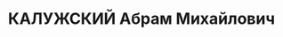 ---
title: КАЛУЖСКИЙ Абрам Михайлович
description: "Род. в 1897, г. Кременчуг. Проживал: г. Красноярск. Директор Красноярского\
  \ мелькомбината \n  Арестован 20.08.1936. Обв.: к.-р. агитация. Приговор: ВК ВС\
  \ СССР, 24.04.1937 – 8 лет ИТЛ. \n  Реабилитирован ВК ВС СССР 07.07.1956"
---